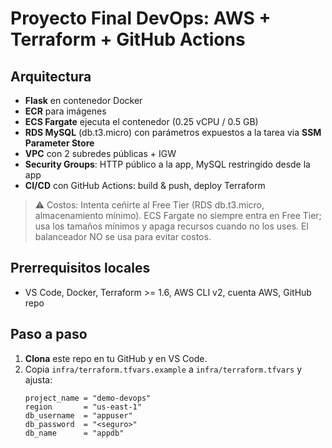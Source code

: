 # Proyecto Final DevOps: AWS + Terraform + GitHub Actions

## Arquitectura

- **Flask** en contenedor Docker
- **ECR** para imágenes
- **ECS Fargate** ejecuta el contenedor (0.25 vCPU / 0.5 GB)
- **RDS MySQL** (db.t3.micro) con parámetros expuestos a la tarea via **SSM Parameter Store**
- **VPC** con 2 subredes públicas + IGW
- **Security Groups**: HTTP público a la app, MySQL restringido desde la app
- **CI/CD** con GitHub Actions: build & push, deploy Terraform

> ⚠️ Costos: Intenta ceñirte al Free Tier (RDS db.t3.micro, almacenamiento mínimo). ECS Fargate no siempre entra en Free Tier; usa los tamaños mínimos y apaga recursos cuando no los uses. El balanceador NO se usa para evitar costos.

## Prerrequisitos locales

- VS Code, Docker, Terraform >= 1.6, AWS CLI v2, cuenta AWS, GitHub repo

## Paso a paso

1. **Clona** este repo en tu GitHub y en VS Code.
2. Copia `infra/terraform.tfvars.example` a `infra/terraform.tfvars` y ajusta:
   ```hcl
   project_name = "demo-devops"
   region       = "us-east-1"
   db_username  = "appuser"
   db_password  = "<seguro>"
   db_name      = "appdb"
   ```
